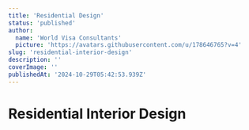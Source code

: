 ```yaml
---
title: 'Residential Design'
status: 'published'
author:
  name: 'World Visa Consultants'
  picture: 'https://avatars.githubusercontent.com/u/178646765?v=4'
slug: 'residential-interior-design'
description: ''
coverImage: ''
publishedAt: '2024-10-29T05:42:53.939Z'
---
```


# Residential Interior Design